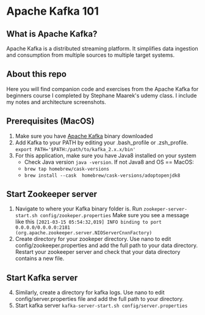 # Apache Kafka 101
 
 ## What is Apache Kafka?
 Apache Kafka is a distributed streaming platform. It simplifies data ingestion and consumption from multiple sources to multiple target systems.
 
 ## About this repo
Here you will find companion code and exercises from the Apache Kafka for beginners course I completed by Stephane Maarek's udemy class. I include my notes and architecture screenshots.

## Prerequisites (MacOS)
1. Make sure you have [Apache Kafka](https://kafka.apache.org/downloads)  binary downloaded
2. Add Kafka to your PATH by editing your .bash_profile or .zsh_profile. `export PATH='$PATH:/path/to/kafka_2.x.x/bin'`
3. For this application, make sure you have Java8 installed on your system
   - Check Java version `java -version`. If not Java8 and OS == MacOS:
   - `brew tap homebrew/cask-versions`
   - `brew install --cask  homebrew/cask-versions/adoptopenjdk8`

## Start Zookeeper server
1. Navigate to where your Kafka binary folder is. Run `zookeper-server-start.sh config/zookeper.properties`
Make sure you see a message like this `[2021-03-15 05:54:32,019] INFO binding to port 0.0.0.0/0.0.0.0:2181 (org.apache.zookeeper.server.NIOServerCnxnFactory)`
2. Create directory for your zookeper directory. Use nano to edit config/zookeeper.properties and add the full path to your data directory. Restart your zookeeper server and check that your data directory contains a new file.
## Start Kafka server
4. Similarly, create a directory for kafka logs. Use nano to edit config/server.properties file and add the full path to your directory.
5. Start kafka server `kafka-server-start.sh config/server.properties`
